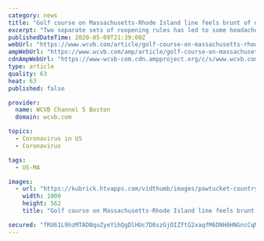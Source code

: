 ```yaml
---
category: news
title: "Golf course on Massachusetts-Rhode Island line feels brunt of differing coronavirus guidelines"
excerpt: "Two separate sets of reopening rules has led to some headaches on the course that is divided by the state border."
publishedDateTime: 2020-05-09T21:39:00Z
webUrl: "https://www.wcvb.com/article/golf-course-on-massachusetts-rhode-island-line-feels-brunt-of-differing-coronavirus-guidelines/32424851"
ampWebUrl: "https://www.wcvb.com/amp/article/golf-course-on-massachusetts-rhode-island-line-feels-brunt-of-differing-coronavirus-guidelines/32424851"
cdnAmpWebUrl: "https://www-wcvb-com.cdn.ampproject.org/c/s/www.wcvb.com/amp/article/golf-course-on-massachusetts-rhode-island-line-feels-brunt-of-differing-coronavirus-guidelines/32424851"
type: article
quality: 63
heat: 63
published: false

provider:
  name: WCVB Channel 5 Boston
  domain: wcvb.com

topics:
  - Coronavirus in US
  - Coronavirus

tags:
  - US-MA

images:
  - url: "https://kubrick.htvapps.com/vidthumb/images/pawtucket-country-club-1589060249.jpg?crop=1xw:0.9991119005328597xh;center,top&resize=1200:*"
    width: 1000
    height: 562
    title: "Golf course on Massachusetts-Rhode Island line feels brunt of differing coronavirus guidelines"

secured: "fRU61L9hzMTADBquZyeYihQgDlHUc7D8szGjOIZftG2xaqfM6DNH6HNGncCqNwn815BzPqydLlYN8GzKbJ3hkLrouFsLL4cwcrKb1XfFueZv7qSq5BEVlwV/YT3Cp2ePh7IVyDxZSH1Wi/Fo2mKIWTrJWN38nu1jGZjFpViJ6zEZVnDQoUVSXgBoG9DuK0Wa9D+Ak69rCMrmVdlzt88WD7ms2lVJ3+E0Be1AYgwyejODzbD/oDMwqYh9R7w2+otTD/yCTBISfOVEpDAngo+4LOjUkNpfmxnZexmaBBXkwyJhKvoQjOJ1DJ2uLp+9rBnp;UYx4KF05/IKEZCw8Nf71jQ=="
---
```


